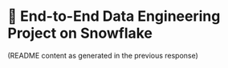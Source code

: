 # 🚀 End-to-End Data Engineering Project on Snowflake
(README content as generated in the previous response)
